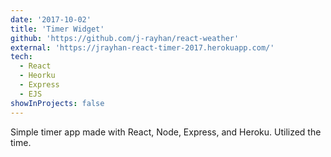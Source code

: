 ```yaml
---
date: '2017-10-02'
title: 'Timer Widget'
github: 'https://github.com/j-rayhan/react-weather'
external: 'https://jrayhan-react-timer-2017.herokuapp.com/'
tech:
  - React
  - Heorku
  - Express
  - EJS
showInProjects: false
---
```


Simple timer app made with React, Node, Express, and Heroku. Utilized the time.
